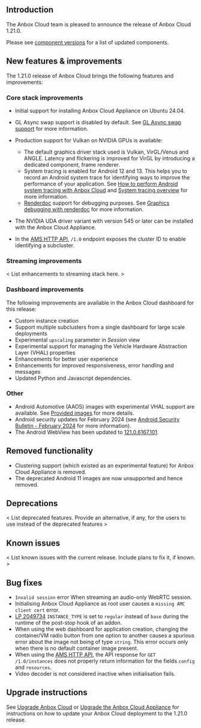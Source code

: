 ## Introduction

The Anbox Cloud team is pleased to announce the release of Anbox Cloud 1.21.0.

Please see [component versions](https://anbox-cloud.io/docs/reference/component-versions) for a list of updated components.

## New features & improvements

The 1.21.0 release of Anbox Cloud brings the following features and improvements:

### Core stack improvements

* Initial support for installing Anbox Cloud Appliance on Ubuntu 24.04.<!--AC-2229-->
* GL Async swap support is disabled by default. See [GL Async swap support](https://discourse.ubuntu.com/t/ams-configuration/20872#gl-async-swap-support-11) for more information.<!--AC-2228-->
* Production support for Vulkan on NVIDIA GPUs is available:
  - The default graphics driver stack used is Vulkan, VirGL/Venus and ANGLE. Latency and flickering is improved for VirGL by introducing a dedicated component, frame renderer. <!--AC-2152-->
  - System tracing is enabled for Android 12 and 13. This helps you to record an Android system trace for identifying ways to improve the performance of your application. See [How to perform Android system tracing with Anbox Cloud](tbd) and [System tracing overview](https://developer.android.com/topic/performance/tracing) for more information. <!--AC-2161-->
  - [Renderdoc](https://github.com/baldurk/renderdoc) support for debugging purposes. See [Graphics debugging with renderdoc](tbd) for more information. <!--AC-2093-->

* The NVIDIA UDA driver variant with version 545 or later can be installed with the Anbox Cloud Appliance.<!--AC-2259-->
* In the [AMS HTTP API](https://anbox-cloud.github.io/latest/ams/), `/1.0` endpoint exposes the cluster ID to enable identifying a subcluster.<!--AC-2148-->

### Streaming improvements

< List enhancements to streaming stack here. >

### Dashboard improvements

The following improvements are available in the Anbox Cloud dashboard for this release:

* Custom instance creation
* Support multiple subclusters from a single dashboard for large scale deployments
* Experimental `upscaling` parameter in *Session* view
* Experimental support for managing the Vehicle Hardware Abstraction Layer (VHAL) properties
* Enhancements for better user experience
* Enhancements for improved responsiveness, error handling and messages
* Updated Python and Javascript dependencies.

### Other

* Android Automotive (AAOS) images with experimental VHAL support are available. See [Provided images](https://anbox-cloud.io/docs/reference/provided-images) for more details.
* Android security updates for February 2024 (see [Android Security Bulletin - February 2024](tbd) for more information).<!--AC-2249-->
* The Android WebView has been updated to [121.0.6167.101](https://chromereleases.googleblog.com/2024/01/chrome-for-android-update_0750350412.html).

## Removed functionality

* Clustering support (which existed as an experimental feature) for Anbox Cloud Appliance is removed.<!--AC-2176-->
* The deprecated Android 11 images are now unsupported and hence removed.<!--AC-2108-->

## Deprecations

< List deprecated features. Provide an alternative, if any, for the users to use instead of the deprecated features >

## Known issues

< List known issues with the current release. Include plans to fix it, if known. >

## Bug fixes

* `Invalid session` error When streaming an audio-only WebRTC session.<!--AC-2256-->
* Initialising Anbox Cloud Appliance as root user causes a `missing AMC client cert` error. <!--AC-2255-->
* [LP 2049734](https://bugs.launchpad.net/anbox-cloud/+bug/2049734) `INSTANCE_TYPE` is set to `regular` instead of `base` during the runtime of the post-stop hook of an addon.<!--AC-2238-->
* When using the web dashboard for application creation, changing the container/VM radio button from one option to another causes a spurious error about the image not being of type `string`. This error occurs only when there is no default container image present.<!--AC-2178-->
* When using the [AMS HTTP API](https://anbox-cloud.github.io/latest/ams/), the API response for `GET /1.0/instances` does not properly return information for the fields `config` and `resources`. <!--AC-2156-->
* Video decoder is not considered inactive when initialisation fails. <!--AC-2071-->

## Upgrade instructions

See [Upgrade Anbox Cloud](https://anbox-cloud.io/docs/howto/update/upgrade-anbox) or [Upgrade the Anbox Cloud Appliance](https://anbox-cloud.io/docs/howto/update/upgrade-appliance) for instructions on how to update your Anbox Cloud deployment to the 1.21.0 release.
